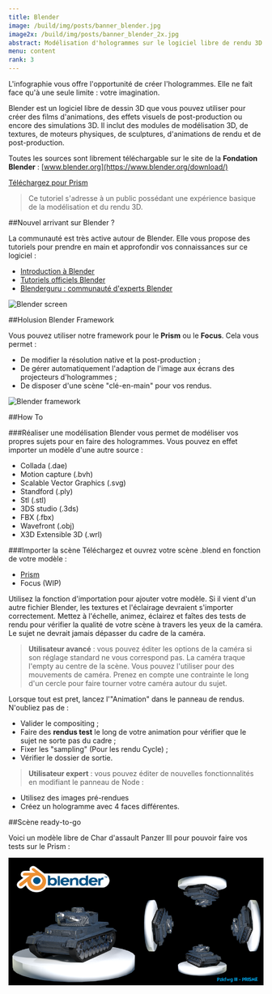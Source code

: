 ```yaml
---
title: Blender
image: /build/img/posts/banner_blender.jpg
image2x: /build/img/posts/banner_blender_2x.jpg
abstract: Modélisation d'hologrammes sur le logiciel libre de rendu 3D Blender
menu: content
rank: 3
---
```



L'infographie vous offre l'opportunité de créer l'hologrammes. Elle ne fait face qu'à une seule limite : votre imagination.

Blender est un logiciel libre de dessin 3D que vous pouvez utiliser pour créer des films d'animations, des effets visuels de post-production ou encore des simulations 3D.
Il inclut des modules de modélisation 3D, de textures, de moteurs physiques, de sculptures, d'animations de rendu et de post-production.

Toutes les sources sont librement téléchargable sur le site de la **Fondation Blender** : [www.blender.org](https://www.blender.org/download/)

<a class="button" href="/static/files/BLENDER_PRISME.zip">Téléchargez pour Prism</a>


> Ce tutoriel s'adresse à un public possédant une expérience basique de la modélisation et du rendu 3D.

##Nouvel arrivant sur Blender ?

La communauté est très active autour de Blender. Elle vous propose des tutoriels pour prendre en main et approfondir vos connaissances sur ce logiciel :

* [Introduction à Blender](http://cgcookie.com/flow/introduction-to-blender/)
* [Tutoriels officiels Blender](https://www.blender.org/support/tutorials/)
* [Blenderguru : communauté d'experts Blender](http://www.blenderguru.com/)


<div class="row">
  <div class="col-sm-6 col-sm-offset-3">
<img src="/static/img/posts/blender/blender_screen.png" srcset="/static/img/posts/blender/blender_screen2x.png 1200w, /static/img/posts/blender/blender_screen2x.png 600w" alt="Blender screen" class="img-responsive">
</div>
</div>

##Holusion Blender Framework

Vous pouvez utiliser notre framework pour le **Prism** ou le **Focus**. Cela vous permet :

* De modifier la résolution native et la post-production ;
* De gérer automatiquement l'adaption de l'image aux écrans des projecteurs d'hologrammes ;
* De disposer d'une scène "clé-en-main" pour vos rendus.

<img src="/static/img/posts/blender/blender.jpg" srcset="/static/img/posts/blender/blender4x.jpg 1900w, /static/img/posts/blender/blender2x.jpg 1000w, /static/img/posts/blender/blender.jpg 500w" alt="Blender framework" class="img-responsive">

##How To

###Réaliser une modélisation
Blender vous permet de modéliser vos propres sujets pour en faire des hologrammes. Vous pouvez en effet importer un modèle d'une autre source :

* Collada (.dae)
* Motion capture (.bvh)
* Scalable Vector Graphics (.svg)
* Standford (.ply)
* Stl (.stl)
* 3DS studio (.3ds)
* FBX (.fbx)
* Wavefront (.obj)
* X3D Extensible 3D (.wrl)

###Importer la scène
Téléchargez et ouvrez votre scène .blend en fonction de votre modèle  :

* [Prism](/static/files/BLENDER_PRISME.zip)
* Focus (WIP)

Utilisez la fonction d'importation pour ajouter votre modèle. Si il vient d'un autre fichier Blender, les textures et l'éclairage devraient s'importer correctement.
Mettez à l'échelle, animez, éclairez et faîtes des tests de rendu pour vérifier la qualité de votre scène à travers les yeux de la caméra. Le sujet ne devrait jamais dépasser du cadre de la caméra.

> **Utilisateur avancé** : vous pouvez éditer les options de la caméra si son réglage standard ne vous correspond pas. La caméra traque l'empty au centre de la scène. Vous pouvez l'utiliser pour des mouvements de caméra. Prenez en compte une contrainte le long d'un cercle pour faire tourner votre caméra autour du sujet.

Lorsque tout est pret, lancez l'"Animation" dans le panneau de rendus. N'oubliez pas de :

* Valider le compositing ;
* Faire des **rendus test** le long de votre animation pour vérifier que le sujet ne sorte pas du cadre ;
* Fixer les "sampling" (Pour les rendu Cycle) ;
* Vérifier le dossier de sortie.

> **Utilisateur expert** :
vous pouvez éditer de nouvelles fonctionnalités en modifiant le panneau de Node :

* Utilisez des images pré-rendues
* Créez un hologramme avec 4 faces différentes.


##Scène ready-to-go

Voici un modèle libre de Char d'assault Panzer III pour pouvoir faire vos tests sur le Prism :

<div class="row">
  <div class="col-sm-6 col-sm-offset-3">
    <a href="/static/files/BLENDER_pzkfwg3.zip"><img class="img-responsive" alt="pzkfwg3" src="/static/img/posts/blender/PanzerIII.png"/></a>
  </div>
</div>
